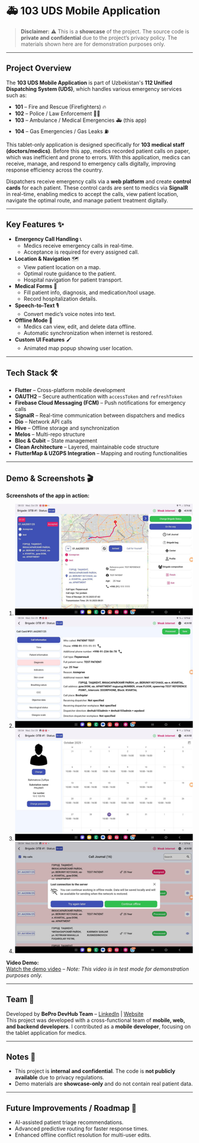 # 🚑 103 UDS Mobile Application

> **Disclaimer:** ⚠️ This is a **showcase** of the project. The source code is **private and confidential** due to the project’s privacy policy. The materials shown here are for demonstration purposes only.

---

## Project Overview

The **103 UDS Mobile Application** is part of Uzbekistan's **112 Unified Dispatching System (UDS)**, which handles various emergency services such as:  

- **101** – Fire and Rescue (Firefighters) 🔥  
- **102** – Police / Law Enforcement 👮‍♂️  
- **103** – Ambulance / Medical Emergencies 🚑 (this app)  
- **104** – Gas Emergencies / Gas Leaks ⛽  

This tablet-only application is designed specifically for **103 medical staff (doctors/medics)**. Before this app, medics recorded patient calls on paper, which was inefficient and prone to errors. With this application, medics can receive, manage, and respond to emergency calls digitally, improving response efficiency across the country.  

Dispatchers receive emergency calls via a **web platform** and create **control cards** for each patient. These control cards are sent to medics via **SignalR** in real-time, enabling medics to accept the calls, view patient location, navigate the optimal route, and manage patient treatment digitally.

---

## Key Features ✨

- **Emergency Call Handling** 📞
  - Medics receive emergency calls in real-time.
  - Acceptance is required for every assigned call.
- **Location & Navigation** 🗺️
  - View patient location on a map.
  - Optimal route guidance to the patient.
  - Hospital navigation for patient transport.
- **Medical Forms** 📝
  - Fill patient info, diagnosis, and medication/tool usage.
  - Record hospitalization details.
- **Speech-to-Text** 🎙️
  - Convert medic’s voice notes into text.
- **Offline Mode** 📡
  - Medics can view, edit, and delete data offline.
  - Automatic synchronization when internet is restored.
- **Custom UI Features** 🖌️
  - Animated map popup showing user location.
---

## Tech Stack 🛠️

- **Flutter** – Cross-platform mobile development  
- **OAUTH2** – Secure authentication with `accessToken` and `refreshToken`  
- **Firebase Cloud Messaging (FCM)** – Push notifications for emergency calls  
- **SignalR** – Real-time communication between dispatchers and medics  
- **Dio** – Network API calls  
- **Hive** – Offline storage and synchronization  
- **Melos** – Multi-repo structure  
- **Bloc & Cubit** – State management  
- **Clean Architecture** – Layered, maintainable code structure  
- **FlutterMap & UZGPS Integration** – Mapping and routing functionalities  

---

## Demo & Screenshots 🎬

**Screenshots of the app in action:**

1. ![Screenshot 1](photo103_1.jpg)  
2. ![Screenshot 2](photo103_2.jpg)  
3. ![Screenshot 3](photo103_3.jpg)  
4. ![Screenshot 4](photo103_4.jpg)

**Video Demo:**  
[Watch the demo video](https://drive.google.com/file/d/1uWQK65mTc7dmWacXoBvwjuq9ptG5RlWa/view?usp=sharing) – *Note: This video is in test mode for demonstration purposes only.*

---

## Team 👥

Developed by **BePro DevHub Team** – [LinkedIn](https://www.linkedin.com/company/bepro-devhub/people/) | [Website](https://devhub.uz/)  
This project was developed with a cross-functional team of **mobile, web, and backend developers**. I contributed as a **mobile developer**, focusing on the tablet application for medics.

---

## Notes 📝

- This project is **internal and confidential**. The code is **not publicly available** due to privacy regulations.  
- Demo materials are **showcase-only** and do not contain real patient data.  

---

## Future Improvements / Roadmap 🚀

- AI-assisted patient triage recommendations.  
- Advanced predictive routing for faster response times.  
- Enhanced offline conflict resolution for multi-user edits.  

